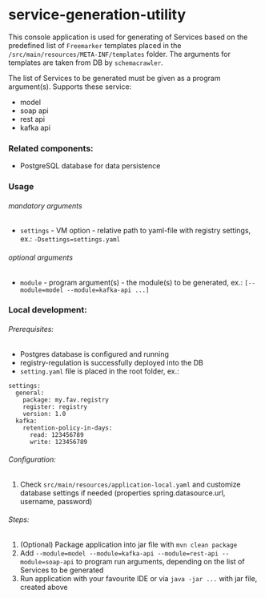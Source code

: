 # service-generation-utility

This console application is used for generating of Services based on the predefined list of `Freemarker` templates placed in the `/src/main/resources/META-INF/templates` folder. The arguments for templates are taken from DB by `schemacrawler`.

The list of Services to be generated must be given as a program argument(s). Supports these service:
* model
* soap api
* rest api
* kafka api

### Related components:
* PostgreSQL database for data persistence

### Usage
###### mandatory arguments
* `settings` - VM option - relative path to yaml-file with registry settings, ex.: `-Dsettings=settings.yaml`

###### optional arguments
* `module` - program argument(s) - the module(s) to be generated, ex.: `[--module=model --module=kafka-api ...]`

### Local development:
###### Prerequisites:
* Postgres database is configured and running
* registry-regulation is successfully deployed into the DB
* `setting.yaml` file is placed in the root folder, ex.:
```
settings:
  general:
    package: my.fav.registry
    register: registry
    version: 1.0
  kafka:
    retention-policy-in-days:
      read: 123456789
      write: 123456789
```

###### Configuration:
1. Check `src/main/resources/application-local.yaml` and customize database settings if needed (properties spring.datasource.url, username, password)

###### Steps:
1. (Optional) Package application into jar file with `mvn clean package`
2. Add `--module=model --module=kafka-api --module=rest-api --module=soap-api` to program run arguments, depending on the list of Services to be generated
3. Run application with your favourite IDE or via `java -jar ...` with jar file, created above
